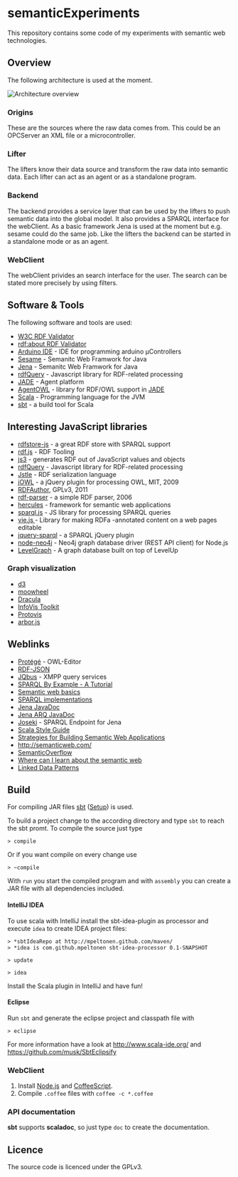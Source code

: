 # semanticExperiments

This repository contains some code of my experiments with semantic web technologies.

## Overview

The following architecture is used at the moment.

 ![ Architecture overview ]( https://github.com/flosse/semanticExperiments/raw/master/overview.png )

### Origins

These are the sources where the raw data comes from. This could be an OPCServer
an XML file or a microcontroller.

### Lifter

The lifters know their data source and transform the raw data into semantic data.
Each lifter can act as an agent or as a standalone program.

### Backend

The backend provides a service layer that can be used by the lifters to push
semantic data into the global model. It also provides a SPARQL interface for the
webClient. As a basic framework Jena is used at the moment but e.g. sesame could
do the same job. Like the lifters the backend can be started in a standalone mode
or as an agent.

### WebClient

The webClient privides an search interface for the user. The search can be stated
more precisely by using filters.

## Software & Tools

The following software and tools are used:

- [W3C RDF Validator](http://www.w3.org/RDF/Validator/)
- [rdf:about RDF Validator](http://www.rdfabout.com/demo/validator/)
- [Arduino IDE](http://arduino.cc/en/Main/Software) - IDE for programming arduino µControllers
- [Sesame](http://www.openrdf.org/) - Semanitc Web Framwork for Java
- [Jena](http://jena.sourceforge.net/) - Semanitc Web Framwork for Java
- [rdfQuery](https://github.com/alohaeditor/rdfQuery) - Javascript library for RDF-related processing
- [JADE](http://jade.tilab.com/) - Agent platform
- [AgentOWL](http://agentowl.sourceforge.net/) - library for RDF/OWL support in [JADE](http://jade.tilab.com/)
- [Scala](http://www.scala-lang.org/) - Programming language for the JVM
- [sbt](https://github.com/sbt/sbt) - a build tool for Scala


## Interesting JavaScript libraries

- [rdfstore-js](https://github.com/antoniogarrote/rdfstore-js) - a great RDF store with SPARQL support
- [rdf.js](https://github.com/webr3/rdf.js) - RDF Tooling
- [js3](https://github.com/webr3/js3) - generates RDF out of JavaScript values and objects
- [rdfQuery](https://github.com/alohaeditor/rdfQuery) - Javascript library for RDF-related processing
- [Jstle](https://github.com/dnewcome/jstle) - RDF serialization language
- [jOWL](https://code.google.com/p/jowl-plugin/) - a jQuery plugin for processing OWL, MIT, 2009
- [RDFAuthor](https://code.google.com/p/rdfauthor/), GPLv3, 2011
- [rdf-parser](http://www.jibbering.com/rdf-parser/) - a simple RDF parser, 2006
- [hercules](http://hercules.arielworks.net/) - framework for semantic web applications
- [sparql.js](http://www.thefigtrees.net/lee/sw/sparql.js) - JS library for processing SPARQL queries
- [vie.js ](http://bergie.github.com/VIE/) - Library for making RDFa -annotated content on a web pages editable
- [jquery-sparql](https://github.com/jgeldart/jquery-sparql) - a SPARQL jQuery plugin
- [node-neo4j](https://github.com/thingdom/node-neo4j) - Neo4j graph database driver (REST API client) for Node.js
- [LevelGraph](https://github.com/mcollina/node-levelgraph) - A graph database built on top of LevelUp

### Graph visualization

- [d3](http://mbostock.github.com/d3/)
- [moowheel](http://labs.unwieldy.net/moowheel/)
- [Dracula](http://www.graphdracula.net/)
- [InfoVis Toolkit](http://thejit.org/)
- [Protovis](http://vis.stanford.edu/protovis/)
- [arbor.js](http://arborjs.org/)

## Weblinks

- [Protégé](http://protege.stanford.edu/) - OWL-Editor
- [RDF-JSON](http://docs.api.talis.com/platform-api/output-types/rdf-json)
- [JQbus](http://svn.foaf-project.org/foaftown/jqbus/intro.html) - XMPP query services
- [SPARQL By Example - A Tutorial](http://www.cambridgesemantics.com/2008/09/sparql-by-example/)
- [Semantic web basics](http://www.linkeddatatools.com/semantic-web-basics)
- [SPARQL implementations](http://www.w3.org/wiki/SparqlImplementations)
- [Jena JavaDoc](http://jena.sourceforge.net/javadoc/index.html)
- [Jena ARQ JavaDoc](http://jena.sourceforge.net/ARQ/javadoc/)
- [Joseki](http://www.joseki.org/) - SPARQL Endpoint for Jena
- [Scala Style Guide](https://github.com/davetron5000/scala-style/)
- [Strategies for Building Semantic Web Applications](http://notes.3kbo.com/)
- http://semanticweb.com/
- [SemanticOverflow](http://answers.semanticweb.com/)
- [Where can I learn about the semantic web](http://answers.semanticweb.com/questions/1/where-can-i-learn-about-the-semantic-web)
- [Linked Data Patterns](http://patterns.dataincubator.org/book/)

## Build

For compiling JAR files [sbt](https://github.com/sbt/sbt)
([Setup](http://www.scala-sbt.org/release/docs/Getting-Started/Setup))
 is used.

To build a project change to the according directory and type `sbt` to reach the
sbt promt. To compile the source just type

    > compile

Or if you want compile on every change use

    > ~compile

With `run` you start the compiled program and with `assembly` you can create a
JAR file with all dependencies included.

#### IntelliJ IDEA

To use scala with IntelliJ install the sbt-idea-plugin as processor and execute
`idea` to create IDEA project files:

    > *sbtIdeaRepo at http://mpeltonen.github.com/maven/
    > *idea is com.github.mpeltonen sbt-idea-processor 0.1-SNAPSHOT

    > update

    > idea

Install the Scala plugin in IntelliJ and have fun!

#### Eclipse

Run `sbt` and generate the eclipse project and classpath file with

    > eclipse

For more information have a look at http://www.scala-ide.org/ and https://github.com/musk/SbtEclipsify

### WebClient

1. Install [Node.js](http://www.nodejs.org) and
   [CoffeeScript](http://www.coffeescript.org).
2. Compile `.coffee` files with `coffee -c *.coffee`

### API documentation

**sbt** supports **scaladoc**, so just type `doc` to create the documentation.

## Licence

The source code is licenced under the GPLv3.
